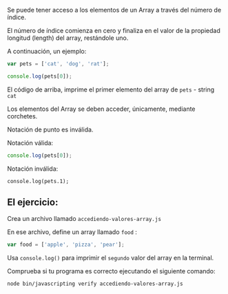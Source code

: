 Se puede tener acceso a los elementos de un Array a través del número de índice.

El número de índice comienza en cero y finaliza en el valor de la propiedad longitud (length) del array, restándole uno. 

A continuación, un ejemplo:

```js
var pets = ['cat', 'dog', 'rat'];

console.log(pets[0]);
```

El código de arriba, imprime el primer elemento del array de `pets` - string `cat`

Los elementos del Array se deben acceder, únicamente, mediante corchetes.

Notación de punto es inválida.

Notación válida:

```js
console.log(pets[0]);
```

Notación inválida:
```
console.log(pets.1);
```

## El ejercicio:

Crea un archivo llamado `accediendo-valores-array.js`

En ese archivo, define un array llamado `food` :
```js
var food = ['apple', 'pizza', 'pear'];
```

Usa `console.log()` para imprimir el `segundo` valor del array en la terminal.

Comprueba si tu programa es correcto ejecutando el siguiente comando:

```bash
node bin/javascripting verify accediendo-valores-array.js
```
